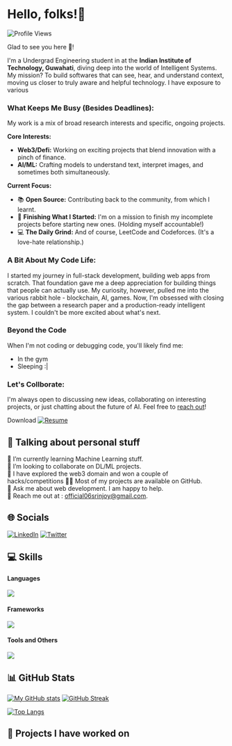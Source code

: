 # Hello, folks!👋

![Profile Views](https://komarev.com/ghpvc/?username=sgcodes7471&label=Profile+Views)

Glad to see you here 🤩!

I'm a Undergrad Engineering student in at the **Indian Institute of Technology, Guwahati**, diving deep into the world of Intelligent Systems. My mission? To build softwares that can see, hear, and understand context, moving us closer to truly aware and helpful technology. I have exposure to various 

### What Keeps Me Busy (Besides Deadlines):

My work is a mix of broad research interests and specific, ongoing projects.

**Core Interests:**
- **Web3/Defi:** Working on exciting projects that blend innovation with a pinch of finance.
- **AI/ML:** Crafting models to understand text, interpret images, and sometimes both simultaneously.

**Current Focus:**
- 📚 **Open Source:** Contributing back to the community, from which I learnt.
- 🧹 **Finishing What I Started:** I'm on a mission to finish my incomplete projects before starting new ones. (Holding myself accountable!)
- 💻 **The Daily Grind:** And of course, LeetCode and Codeforces. (It's a love-hate relationship.)

### A Bit About My Code Life:

I started my journey in full-stack development, building web apps from scratch. That foundation gave me a deep appreciation for building things that people can actually use. My curiosity, however, pulled me into the various rabbit hole - blockchain, AI, games. Now, I'm obsessed with closing the gap between a research paper and a production-ready intelligent system. I couldn't be more excited about what's next.

### Beyond the Code

When I'm not coding or debugging code, you'll likely find me:
- In the gym 
- Sleeping :|

### Let's Collborate:

I'm always open to discussing new ideas, collaborating on interesting projects, or just chatting about the future of AI.  Feel free to [reach out](https://mail.google.com/mail/?view=cm&fs=1&tf=1&to=official06srinjoy@gmail.com)!

Download
<a href="https://iitgoffice-my.sharepoint.com/:b:/g/personal/srinjoy_iitg_ac_in/Ef7npRgjZMlPqhY9zUyBRBoBHamP8o995X7_YppsR8DEWA?e=ZV4Lr8" target="_blank"><img src="https://img.shields.io/badge/Resume-%23121011.svg?logo=google-chrome&logoColor=white" alt="Resume"></a>


## 💫 Talking about personal stuff

🔭 I’m currently learning Machine Learning stuff.  
👯 I’m looking to collaborate on DL/ML projects.  
🌱 I have explored the web3 domain and won a couple of hacks/competitions 
👨‍💻 Most of my projects are available on GitHub.  
💬 Ask me about web development. I am happy to help.  
📧 Reach me out at : official06srinjoy@gmail.com.  

## 🌐 Socials

[![LinkedIn](https://img.shields.io/badge/LinkedIn-%230077B5.svg?logo=linkedin&logoColor=white)](https://www.linkedin.com/in/srinjoy-ghosh-97a9852a4/) [![Twitter](https://img.shields.io/badge/Twitter-%231DA1F2.svg?logo=Twitter&logoColor=white)](https://twitter.com/) 
<!-- [![Website](https://img.shields.io/badge/Website-%23121011.svg?logo=google-chrome&logoColor=white)](https://sgcodes7471.github.io/) -->

## 💻 Skills

#### Languages

<img src="https://skillicons.dev/icons?i=python,js,cpp,go,java"/>

<!-- #### Libraries -->

<!-- <img src="https://skillicons.dev/icons?i=tensorflow,pytorch,opencv,ros"/> -->

<!-- ![TensorFlow](https://img.shields.io/badge/TensorFlow-%23FF6F00.svg?style=for-the-badge&logo=TensorFlow&logoColor=white)
![Keras](https://img.shields.io/badge/Keras-%23D00000.svg?style=for-the-badge&logo=Keras&logoColor=white)
![PyTorch](https://img.shields.io/badge/PyTorch-%23EE4C2C.svg?style=for-the-badge&logo=PyTorch&logoColor=white)
![OpenCV](https://img.shields.io/badge/OpenCV-%23white.svg?style=for-the-badge&logo=OpenCV&logoColor=white)
![NumPy](https://img.shields.io/badge/NumPy-%23013243.svg?style=for-the-badge&logo=NumPy&logoColor=white)
![Pandas](https://img.shields.io/badge/Pandas-%23150458.svg?style=for-the-badge&logo=Pandas&logoColor=white)
![Matplotlib](https://img.shields.io/badge/Matplotlib-%23ffffff.svg?style=for-the-badge&logo=Matplotlib&logoColor=black)
![Seaborn](https://img.shields.io/badge/Seaborn-%23white.svg?style=for-the-badge&logo=Seaborn&logoColor=white)
![scikit-learn](https://img.shields.io/badge/scikit--learn-%23F7931E.svg?style=for-the-badge&logo=scikit-learn&logoColor=white)
![ROS](https://img.shields.io/badge/ROS-%23000.svg?style=for-the-badge&logo=ROS&logoColor=white) -->

#### Frameworks

<img src="https://skillicons.dev/icons?i=flask,nextjs,react,express,nodejs,tailwindcss"/>

<!-- ![Flask](https://img.shields.io/badge/Flask-%23000.svg?style=for-the-badge&logo=Flask&logoColor=white)
![NextJS](https://img.shields.io/badge/NextJS-%23000000.svg?style=for-the-badge&logo=Next.js&logoColor=white)
![React](https://img.shields.io/badge/React-%2320232a.svg?style=for-the-badge&logo=React&logoColor=%2361DAFB)
![ExpressJS](https://img.shields.io/badge/ExpressJS-%23404d59.svg?style=for-the-badge&logo=Express&logoColor=%2361DAFB)
![NodeJS](https://img.shields.io/badge/NodeJS-%23339933.svg?style=for-the-badge&logo=Node.js&logoColor=white)
![TailwindCSS](https://img.shields.io/badge/TailwindCSS-%2338B2AC.svg?style=for-the-badge&logo=Tailwind-CSS&logoColor=white) -->

#### Tools and Others

<img src="https://skillicons.dev/icons?i=postgresql,mysql,mongodb,supabase,linux,git,docker,aws"/>

<!-- ![Git](https://img.shields.io/badge/Git-%23F05033.svg?style=for-the-badge&logo=Git&logoColor=white)
![MongoDB](https://img.shields.io/badge/MongoDB-%234ea94b.svg?style=for-the-badge&logo=MongoDB&logoColor=white)
![PostgreSQL](https://img.shields.io/badge/PostgreSQL-%23316192.svg?style=for-the-badge&logo=PostgreSQL&logoColor=white)
![MySQL](https://img.shields.io/badge/mysql-%2300f.svg?style=for-the-badge&logo=mysql&logoColor=white)
![Supabase](https://img.shields.io/badge/Supabase-3ECF8E?style=for-the-badge&logo=supabase&logoColor=white)
![Linux](https://img.shields.io/badge/Linux-%23FCC624.svg?style=for-the-badge&logo=Linux&logoColor=black) -->


## 📊 GitHub Stats

[![My GitHub stats](https://github-readme-stats.vercel.app/api?username=sgcodes7471&count_private=true&show_icons=true&theme=github_dark)](https://github.com/anuraghazra/github-readme-stats) [![GitHub Streak](https://github-readme-streak-stats-eight.vercel.app/?user=sgcodes7471&theme=github-dark&background=0D1117&border=FFFFFF&stroke=4B8DDA&currStreakNum=C3D1D9&ring=1B2F45&sideLabels=C3D1D9&sideNums=C3D1D9&currStreakLabel=C3D1D9&dates=767F84)](https://git.io/streak-stats)


[![Top Langs](https://github-readme-stats.vercel.app/api/top-langs/?username=sgcodes7471&layout=compact&hide_progress=true&theme=github_dark&langs_count=10)](https://github.com/anuraghazra/github-readme-stats)


## 📔 Projects I have worked on

<!-- [![Readme Card](https://github-readme-stats.vercel.app/api/pin/?username=astro-reactive&repo=astro-reactive&show_owner=true&theme=github_dark)](https://github.com/astro-reactive/astro-reactive) -->

<!-- #### [View all Contributions](https://github.com/sgcodes7471/MyContributions) -->

<!-- <h3 align="center"> <b> Show some ❤️ by starring some of the repositories! </b> </h3> -->
